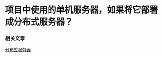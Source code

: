 # 项目中使用的单机服务器，如果将它部署成分布式服务器？

### 相关文章

[分布式服务器](https://baike.baidu.com/item/%E5%88%86%E5%B8%83%E5%BC%8F%E6%9C%8D%E5%8A%A1%E5%99%A8)